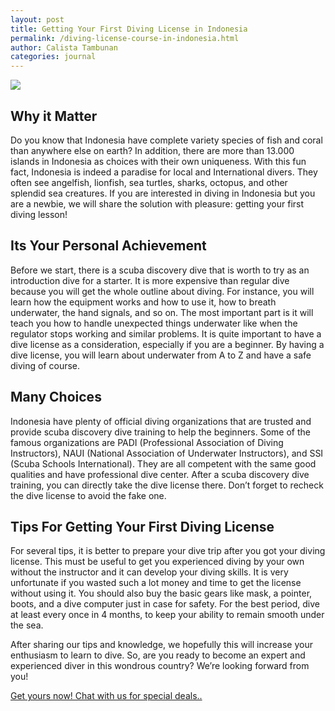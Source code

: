 ```yaml
---
layout: post
title: Getting Your First Diving License in Indonesia
permalink: /diving-license-course-in-indonesia.html
author: Calista Tambunan
categories: journal
---
```


<img src="https://i.imgur.com/ORp6bUR.jpg" class="post-feat-img img-responsive" />

## Why it Matter

Do you know that Indonesia have complete variety species of fish and coral than anywhere else on earth? In addition, there are more than 13.000 islands in Indonesia as choices with their own uniqueness. With this fun fact, Indonesia is indeed a paradise for local and International divers. They often see angelfish, lionfish, sea turtles, sharks, octopus, and other splendid sea creatures. If you are interested in diving in Indonesia but you are a newbie, we will share the solution with pleasure: getting your first diving lesson!

## Its Your Personal Achievement

Before we start, there is a scuba discovery dive that is worth to try as an introduction dive for a starter. It is more expensive than regular dive because you will get the whole outline about diving. For instance, you will learn how the equipment works and how to use it, how to breath underwater, the hand signals, and so on. The most important part is it will teach you how to handle unexpected things underwater like when the regulator stops working and similar problems. It is quite important to have a dive license as a consideration, especially if you are a beginner. By having a dive license, you will learn about underwater from A to Z and have a safe diving of course. 

## Many Choices

Indonesia have plenty of official diving organizations that are trusted and provide scuba discovery dive training to help the beginners. Some of the famous organizations are PADI (Professional Association of Diving Instructors), NAUI (National Association of Underwater Instructors), and SSI (Scuba Schools International). They are all competent with the same good qualities and have professional dive center. After a scuba discovery dive training, you can directly take the dive license there. Don’t forget to recheck the dive license to avoid the fake one. 

## Tips For Getting Your First Diving License

For several tips, it is better to prepare your dive trip after you got your diving license. This must be useful to get you experienced diving by your own without the instructor and it can develop your diving skills. It is very unfortunate if you wasted such a lot money and time to get the license without using it. You should also buy the basic gears like mask, a pointer, boots, and a dive computer just in case for safety. For the best period, dive at least every once in 4 months, to keep your ability to remain smooth under the sea.

After sharing our tips and knowledge, we hopefully this will increase your enthusiasm to learn to dive. So, are you ready to become an expert and experienced diver in this wondrous country? We’re looking forward from you!
	
<a href="https://web.whatsapp.com/send?phone=6281289999522&amp;text=Hi,%20E-Nyelam%20i%20need%20info%20for%20diving%20course" class="cta--in--page">Get yours now! Chat with us for special deals..</a>
